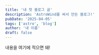 ```yaml
---
title: '내 첫 블로그 글'
description: 'AstroWind를 써서 만든 블로그!'
pubDate: '2025-04-05'
tags: ['astro', 'blog']
author: '내 이름'
draft: false
---
```


내용을 여기에 적으면 돼!
